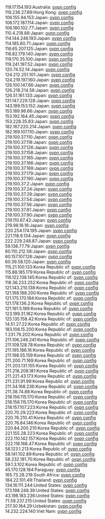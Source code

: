 119.17.154.193:Australia: [ovpn config](vpn/119_17_154_193.ovpn)  
119.236.27.89:Hong Kong: [ovpn config](vpn/119_236_27_89.ovpn)  
106.155.94.153:Japan: [ovpn config](vpn/106_155_94_153.ovpn)  
106.172.187.114:Japan: [ovpn config](vpn/106_172_187_114.ovpn)  
106.180.102.77:Japan: [ovpn config](vpn/106_180_102_77.ovpn)  
110.4.218.88:Japan: [ovpn config](vpn/110_4_218_88.ovpn)  
114.144.246.193:Japan: [ovpn config](vpn/114_144_246_193.ovpn)  
114.185.80.71:Japan: [ovpn config](vpn/114_185_80_71.ovpn)  
116.65.207.125:Japan: [ovpn config](vpn/116_65_207_125.ovpn)  
116.82.179.140:Japan: [ovpn config](vpn/116_82_179_140.ovpn)  
119.170.35.100:Japan: [ovpn config](vpn/119_170_35_100.ovpn)  
119.241.197.52:Japan: [ovpn config](vpn/119_241_197_52.ovpn)  
120.74.52.14:Japan: [ovpn config](vpn/120_74_52_14.ovpn)  
124.212.251.101:Japan: [ovpn config](vpn/124_212_251_101.ovpn)  
124.219.197.160:Japan: [ovpn config](vpn/124_219_197_160.ovpn)  
126.100.147.66:Japan: [ovpn config](vpn/126_100_147_66.ovpn)  
126.218.214.56:Japan: [ovpn config](vpn/126_218_214_56.ovpn)  
126.51.161.133:Japan: [ovpn config](vpn/126_51_161_133.ovpn)  
131.147.229.128:Japan: [ovpn config](vpn/131_147_229_128.ovpn)  
143.189.153.152:Japan: [ovpn config](vpn/143_189_153_152.ovpn)  
153.189.96.66:Japan: [ovpn config](vpn/153_189_96_66.ovpn)  
153.192.164.45:Japan: [ovpn config](vpn/153_192_164_45.ovpn)  
153.228.35.83:Japan: [ovpn config](vpn/153_228_35_83.ovpn)  
182.167.220.214:Japan: [ovpn config](vpn/182_167_220_214.ovpn)  
182.169.107.110:Japan: [ovpn config](vpn/182_169_107_110.ovpn)  
219.100.37.110:Japan: [ovpn config](vpn/219_100_37_110.ovpn)  
219.100.37.118:Japan: [ovpn config](vpn/219_100_37_118.ovpn)  
219.100.37.126:Japan: [ovpn config](vpn/219_100_37_126.ovpn)  
219.100.37.158:Japan: [ovpn config](vpn/219_100_37_158.ovpn)  
219.100.37.165:Japan: [ovpn config](vpn/219_100_37_165.ovpn)  
219.100.37.166:Japan: [ovpn config](vpn/219_100_37_166.ovpn)  
219.100.37.169:Japan: [ovpn config](vpn/219_100_37_169.ovpn)  
219.100.37.179:Japan: [ovpn config](vpn/219_100_37_179.ovpn)  
219.100.37.190:Japan: [ovpn config](vpn/219_100_37_190.ovpn)  
219.100.37.2:Japan: [ovpn config](vpn/219_100_37_2.ovpn)  
219.100.37.24:Japan: [ovpn config](vpn/219_100_37_24.ovpn)  
219.100.37.29:Japan: [ovpn config](vpn/219_100_37_29.ovpn)  
219.100.37.54:Japan: [ovpn config](vpn/219_100_37_54.ovpn)  
219.100.37.56:Japan: [ovpn config](vpn/219_100_37_56.ovpn)  
219.100.37.81:Japan: [ovpn config](vpn/219_100_37_81.ovpn)  
219.100.37.90:Japan: [ovpn config](vpn/219_100_37_90.ovpn)  
219.110.67.42:Japan: [ovpn config](vpn/219_110_67_42.ovpn)  
219.98.16.16:Japan: [ovpn config](vpn/219_98_16_16.ovpn)  
220.254.174.195:Japan: [ovpn config](vpn/220_254_174_195.ovpn)  
221.118.9.134:Japan: [ovpn config](vpn/221_118_9_134.ovpn)  
222.229.248.87:Japan: [ovpn config](vpn/222_229_248_87.ovpn)  
59.138.77.79:Japan: [ovpn config](vpn/59_138_77_79.ovpn)  
60.110.212.58:Japan: [ovpn config](vpn/60_110_212_58.ovpn)  
60.157.107.126:Japan: [ovpn config](vpn/60_157_107_126.ovpn)  
60.39.58.120:Japan: [ovpn config](vpn/60_39_58_120.ovpn)  
115.21.100.133:Korea Republic of: [ovpn config](vpn/115_21_100_133.ovpn)  
115.88.185.179:Korea Republic of: [ovpn config](vpn/115_88_185_179.ovpn)  
116.122.138.145:Korea Republic of: [ovpn config](vpn/116_122_138_145.ovpn)  
118.36.233.252:Korea Republic of: [ovpn config](vpn/118_36_233_252.ovpn)  
121.143.210.138:Korea Republic of: [ovpn config](vpn/121_143_210_138.ovpn)  
121.168.188.200:Korea Republic of: [ovpn config](vpn/121_168_188_200.ovpn)  
121.175.170.184:Korea Republic of: [ovpn config](vpn/121_175_170_184.ovpn)  
121.178.136.2:Korea Republic of: [ovpn config](vpn/121_178_136_2.ovpn)  
121.191.5.189:Korea Republic of: [ovpn config](vpn/121_191_5_189.ovpn)  
123.199.31.162:Korea Republic of: [ovpn config](vpn/123_199_31_162.ovpn)  
125.135.158.42:Korea Republic of: [ovpn config](vpn/125_135_158_42.ovpn)  
14.51.27.22:Korea Republic of: [ovpn config](vpn/14_51_27_22.ovpn)  
183.108.15.200:Korea Republic of: [ovpn config](vpn/183_108_15_200.ovpn)  
1.231.79.202:Korea Republic of: [ovpn config](vpn/1_231_79_202.ovpn)  
211.106.246.241:Korea Republic of: [ovpn config](vpn/211_106_246_241.ovpn)  
211.109.128.78:Korea Republic of: [ovpn config](vpn/211_109_128_78.ovpn)  
211.195.186.16:Korea Republic of: [ovpn config](vpn/211_195_186_16.ovpn)  
211.198.55.159:Korea Republic of: [ovpn config](vpn/211_198_55_159.ovpn)  
211.200.71.169:Korea Republic of: [ovpn config](vpn/211_200_71_169.ovpn)  
211.203.131.155:Korea Republic of: [ovpn config](vpn/211_203_131_155.ovpn)  
211.218.208.181:Korea Republic of: [ovpn config](vpn/211_218_208_181.ovpn)  
211.221.43.173:Korea Republic of: [ovpn config](vpn/211_221_43_173.ovpn)  
211.231.91.99:Korea Republic of: [ovpn config](vpn/211_231_91_99.ovpn)  
211.34.168.236:Korea Republic of: [ovpn config](vpn/211_34_168_236.ovpn)  
211.38.74.88:Korea Republic of: [ovpn config](vpn/211_38_74_88.ovpn)  
218.156.115.170:Korea Republic of: [ovpn config](vpn/218_156_115_170.ovpn)  
218.156.115.170:Korea Republic of: [ovpn config](vpn/218_156_115_170.ovpn)  
218.157.107.223:Korea Republic of: [ovpn config](vpn/218_157_107_223.ovpn)  
220.70.29.223:Korea Republic of: [ovpn config](vpn/220_70_29_223.ovpn)  
220.76.210.41:Korea Republic of: [ovpn config](vpn/220_76_210_41.ovpn)  
220.76.84.146:Korea Republic of: [ovpn config](vpn/220_76_84_146.ovpn)  
220.84.200.210:Korea Republic of: [ovpn config](vpn/220_84_200_210.ovpn)  
221.155.28.223:Korea Republic of: [ovpn config](vpn/221_155_28_223.ovpn)  
222.110.142.157:Korea Republic of: [ovpn config](vpn/222_110_142_157.ovpn)  
222.118.168.47:Korea Republic of: [ovpn config](vpn/222_118_168_47.ovpn)  
58.123.1.213:Korea Republic of: [ovpn config](vpn/58_123_1_213.ovpn)  
58.141.102.89:Korea Republic of: [ovpn config](vpn/58_141_102_89.ovpn)  
58.232.181.70:Korea Republic of: [ovpn config](vpn/58_232_181_70.ovpn)  
59.1.3.102:Korea Republic of: [ovpn config](vpn/59_1_3_102.ovpn)  
45.170.128.184:Paraguay: [ovpn config](vpn/45_170_128_184.ovpn)  
165.73.28.219:South Africa: [ovpn config](vpn/165_73_28_219.ovpn)  
184.22.101.49:Thailand: [ovpn config](vpn/184_22_101_49.ovpn)  
134.16.111.244:United States: [ovpn config](vpn/134_16_111_244.ovpn)  
173.198.248.39:United States: [ovpn config](vpn/173_198_248_39.ovpn)  
43.198.183.236:United States: [ovpn config](vpn/43_198_183_236.ovpn)  
71.59.237.215:United States: [ovpn config](vpn/71_59_237_215.ovpn)  
217.30.164.29:Uzbekistan: [ovpn config](vpn/217_30_164_29.ovpn)  
14.232.224.140:Viet Nam: [ovpn config](vpn/14_232_224_140.ovpn)  
